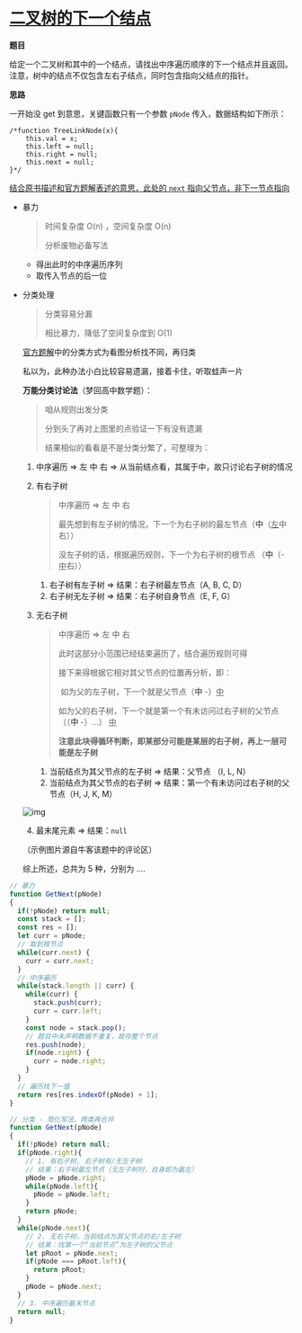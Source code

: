 # [二叉树的下一个结点](https://www.nowcoder.com/practice/9023a0c988684a53960365b889ceaf5e?tpId=13&tqId=11210&rp=1&ru=%2Fta%2Fcoding-interviews&qru=%2Fta%2Fcoding-interviews%2Fquestion-ranking&tab=answerKey)

**题目**

给定一个二叉树和其中的一个结点，请找出中序遍历顺序的下一个结点并且返回。注意，树中的结点不仅包含左右子结点，同时包含指向父结点的指针。

**思路**

一开始没 get 到意思，关键函数只有一个参数 `pNode` 传入，数据结构如下所示：

```
/*function TreeLinkNode(x){
    this.val = x;
    this.left = null;
    this.right = null;
    this.next = null;
}*/
```

<u>结合原书描述和官方题解表述的意思，此处的 `next` 指向父节点，非下一节点指向</u>

* 暴力

  > 时间复杂度 O(n) ，空间复杂度 O(n)
  >
  > 分析废物必备写法

  * 得出此时的中序遍历序列
  * 取传入节点的后一位

* 分类处理

  > 分类容易分漏
  >
  > 相比暴力，降低了空间复杂度到 O(1)

  [官方题解](https://blog.nowcoder.net/n/737a842c39d6473db2a10d4f1de7610c)中的分类方式为看图分析找不同，再归类

  私以为，此种办法小白比较容易遗漏，接着卡住，听取蛙声一片

  **万能分类讨论法**（梦回高中数学题）：

  > 咱从规则出发分类
  >
  > 分到头了再对上图里的点验证一下有没有遗漏
  >
  > 结果相似的看看是不是分类分繁了，可整理为：

  1. 中序遍历 => 左 中 右 => 从当前结点看，其属于中，故只讨论右子树的情况

  2. 有右子树

     > 中序遍历 => 左 中 右
     >
     > 最先想到有左子树的情况，下一个为右子树的最左节点（**中**（<u>左</u>中右））
     >
     > 没左子树的话，根据遍历规则，下一个为右子树的根节点 （**中**（- <u>中</u>右））

     1. 右子树有左子树 => 结果：右子树最左节点（A, B, C, D）
     2. 右子树无左子树 => 结果：右子树自身节点（E, F, G）

  3. 无右子树

     > 中序遍历 => 左 中 右
     >
     > 此时这部分小范围已经结束遍历了，结合遍历规则可得
     >
     > 接下来得根据它相对其父节点的位置再分析，即：
     >
     > ​	如为父的左子树，下一个就是父节点（**中** -）<u>中</u>
     >
     > ​	如为父的右子树，下一个就是第一个有未访问过右子树的父节点（（**中** -）...） <u>中</u>
     >
     > **注意此块得循环判断，即某部分可能是某层的右子树，再上一层可能是左子树**

     	1. 当前结点为其父节点的左子树 => 结果：父节点 （I, L, N）
      2. 当前结点为其父节点的右子树 => 结果：第一个有未访问过右子树的父节点（H, J, K, M）

  ![img](https://uploadfiles.nowcoder.com/files/20171225/773262_1514198075109_20151104234034251)

  4. 最末尾元素 => 结果：`null`

  （示例图片源自牛客该题中的评论区）

  综上所述，总共为 5 种，分别为 ....

```javascript
// 暴力
function GetNext(pNode)
{
  if(!pNode) return null;
  const stack = [];
  const res = [];
  let curr = pNode;
  // 取到根节点
  while(curr.next) {
    curr = curr.next;
  }
  // 中序遍历
  while(stack.length || curr) {
    while(curr) {
      stack.push(curr);
      curr = curr.left;
    }
    const node = stack.pop();
    // 题目中未声明数据不重复，故存整个节点
    res.push(node);
    if(node.right) {
      curr = node.right;
    }
  }
  // 遍历找下一值
  return res[res.indexOf(pNode) + 1];
}
```

```javascript
// 分类 - 简化写法，两类再合并
function GetNext(pNode)
{
  if(!pNode) return null;
  if(pNode.right){
    // 1. 有右子树, 右子树有/无左子树
    // 结果：右子树最左节点（无左子树时，自身即为最左）
    pNode = pNode.right;
    while(pNode.left){
      pNode = pNode.left;
    }
    return pNode;
  }
  while(pNode.next){
    // 2. 无右子树，当前结点为其父节点的右/左子树
    // 结果：找第一个“当前节点”为左子树的父节点
    let pRoot = pNode.next;
    if(pNode === pRoot.left){
      return pRoot;
    }
    pNode = pNode.next;
  }
  // 3. 中序遍历最末节点
  return null;
}
```

